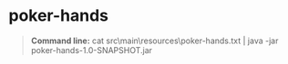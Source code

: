 # poker-hands

> **Command line:** cat src\main\resources\poker-hands.txt | java -jar poker-hands-1.0-SNAPSHOT.jar
